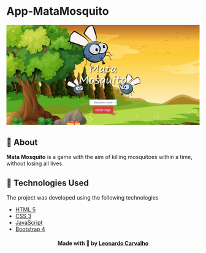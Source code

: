 # App-MataMosquito

<p alig="center">
  <img src="banner-readme.png">
</p>
<a id="about"></a>

## :bookmark: About

<strong>Mata Mosquito</strong> is a game with the aim of killing mosquitoes within a time, without losing all lives.

<a id="technologies-used"></a>

## :rocket: Technologies Used

The project was developed using the following technologies

- [HTML 5](https://www.devmedia.com.br/o-que-e-o-html5/25820)
- [CSS 3](https://developer.mozilla.org/pt-BR/docs/Web/CSS)
- [JavaScript](https://developer.mozilla.org/pt-BR/docs/Web/JavaScript)
- [Bootstrap 4](https://getbootstrap.com/docs/4.0/getting-started/introduction/)




<h4 align="center">
    Made with 💜 by <a href="https://www.linkedin.com/in/leonardo-f-carvalho/" target="_blank">Leonardo Carvalho</a>
</h4>
